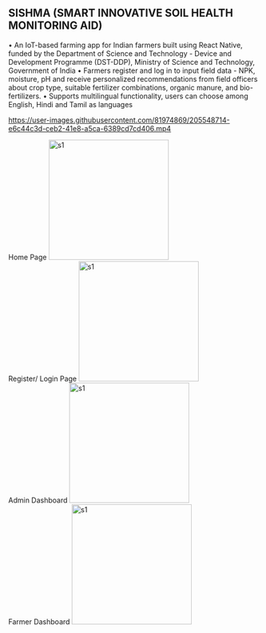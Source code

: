 ## SISHMA (SMART INNOVATIVE SOIL HEALTH MONITORING AID)

• An IoT-based farming app for Indian farmers built using React Native, funded by the Department of Science and Technology - Device and Development Programme (DST-DDP), Ministry of Science and Technology, Government of India
• Farmers register and log in to input field data - NPK, moisture, pH and receive personalized recommendations from
field officers about crop type, suitable fertilizer combinations, organic manure, and bio-fertilizers.
• Supports multilingual functionality, users can choose among English, Hindi and Tamil as languages

https://user-images.githubusercontent.com/81974869/205548714-e6c44c3d-ceb2-41e8-a5ca-6389cd7cd406.mp4

Home Page
<img src="https://user-images.githubusercontent.com/81974869/205548749-52bfaebf-3b2a-4966-892d-f0d10fad04aa.jpeg" alt="s1" width="240"/>
<br/>
Register/ Login Page
<img src="https://user-images.githubusercontent.com/81974869/205548778-0ba1d5bc-ad07-4001-a744-8b03869f50f5.jpeg" alt="s1" width="240"/>
<br/>
Admin Dashboard
<img src="https://user-images.githubusercontent.com/81974869/205548802-34b6b06c-c7ca-42d7-a62d-ad44d57939bc.jpeg" alt="s1" width="240"/>
<br/>
Farmer Dashboard
<img src="https://user-images.githubusercontent.com/81974869/205548834-011779ab-8b54-4cfa-b6ae-96fa9ad4535b.jpeg" alt="s1" width="240"/>



